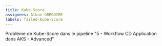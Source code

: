 ```yaml
---
title: Kube-Score
assignees: Alban-GREGOIRE
labels: failed-Kube-Score
---
```

Problème de Kube-Score dans le pipeline "5 - Workflow CD Application dans AKS - Advanced"
